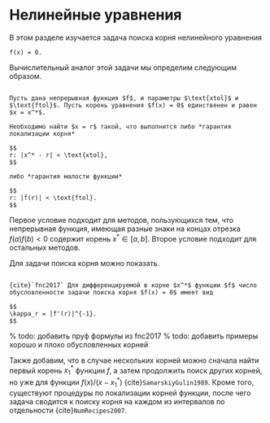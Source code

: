 # Нелинейные уравнения

В этом разделе изучается задача поиска корня нелинейного уравнения

```{math}
f(x) = 0.
```

Вычислительный аналог этой задачи мы определим следующим образом.

```{proof:definition} Задача поиска корня нелинейного уравнения

Пусть дана непрерывная функция $f$, и параметры $\text{xtol}$ и $\text{ftol}$. Пусть корень уравнения $f(x) = 0$ единственен и равен $x = x^*$.

Необходимо найти $x = r$ такой, что выполнится либо *гарантия локализации корня*

$$
r: |x^* - r| < \text{xtol},
$$

либо *гарантия малости функции*

$$
r: |f(r)| < \text{ftol}.
$$
```

Первое условие подходит для методов, пользующихся тем, что непрерывная функция, имеющая разные знаки на концах отрезка $f(a) f(b) < 0$ содержит корень $x^* \in [a, b]$. Второе условие подходит для остальных методов.

Для задачи поиска корня можно показать.

```{proof:proposition} Число обусловленности задачи поиска корня

{cite}`fnc2017` Для дифференцируемой в корне $x^*$ функции $f$ число обусловленности задачи поиска корня $f(x) = 0$ имеет вид

$$
\kappa_r = |f'(r)|^{-1}.
$$
```

% todo: добавить пруф формулы из fnc2017
% todo: добавить примеры хорошо и плохо обусловленных корней

Также добавим, что в случае нескольких корней можно сначала найти первый корень $x^*_1$ функции $f$, а затем продолжить поиск других корней, но уже для функции $f(x)/(x-x^*_1)$ {cite}`SamarskiyGulin1989`. Кроме того, существуют процедуры по локализации корней функции, после чего задача сводится к поиску корня на каждом из интервалов по отдельности {cite}`NumRecipes2007`.

